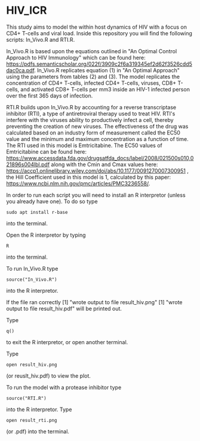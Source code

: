 # HIV_ICR

This study aims to model the within host dynamics of HIV with a focus on CD4+ T-cells and viral load. Inside this repository you will find the following scripts: In_Vivo.R and RTI.R.

In_Vivo.R is based upon the equations outlined in "An Optimal Control Approach to HIV Immunology" which can be found here: https://pdfs.semanticscholar.org/022f/3909c2f6a319345ef2d62f3526cdd5dac0ca.pdf. In_Vivo.R replicates equation (1) in "An Optimal Approach" using the parameters from tables (2) and (3). The model replicates the concentration of CD4+ T-cells, infected CD4+ T-cells, viruses, CD8+ T-cells, and activated CD8+ T-cells per mm3 inside an HIV-1 infected person over the first 365 days of infection.

RTI.R builds upon In_Vivo.R by accounting for a reverse transcriptase inhibitor (RTI), a type of antiretroviral therapy used to treat HIV. RTI's interfere with the viruses ability to productively infect a cell, thereby preventing the creation of new viruses. The effectiveness of the drug was calculated based on an industry form of measurement called the EC50 value and the minimum and maximum concentration as a function of time. The RTI used in this model is Emtricitabine. The EC50 values of Emtricitabine can be found here: https://www.accessdata.fda.gov/drugsatfda_docs/label/2008/021500s010,021896s004lbl.pdf along with the Cmin and Cmax values here: https://accp1.onlinelibrary.wiley.com/doi/abs/10.1177/0091270007300951 , the Hill Coefficient used in this model is 1, calculated by this paper: https://www.ncbi.nlm.nih.gov/pmc/articles/PMC3236558/.

In order to run each script you will need to install an R interpretor (unless you already have one). To do so type
```
sudo apt install r-base
```
into the terminal.

Open the R interpretor by typing
```
R
```
into the terminal.


To run In_Vivo.R type
```
source("In_Vivo.R")
```
into the R interpretor.

If the file ran correctly
[1] "wrote output to file  result_hiv.png"
[1] "wrote output to file  result_hiv.pdf"
will be printed out.

Type
```
q()
```
to exit the R interpretor, or open another terminal.

Type
```
open result_hiv.png
```
(or reuslt_hiv.pdf) to view the plot.


To run the model with a protease inhibitor type
```
source("RTI.R")
```
into the R interpretor.
Type
```
open result_rti.png
```
(or .pdf) into the terminal.


